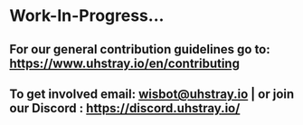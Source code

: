 # Work-In-Progress...

## For our general contribution guidelines go to: https://www.uhstray.io/en/contributing

## To get involved email: wisbot@uhstray.io | or join our Discord : https://discord.uhstray.io/
